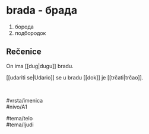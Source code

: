 # brada - брада

1. борода  
2. подбородок  

## Rečenice

On ima [[dug|dugu]] bradu.  

[[udariti se|Udario]] se u bradu [[dok]] je [[trčati|trčao]].  

<br>

#vrsta/imenica  
#nivo/A1  

#tema/telo  
#tema/ljudi  
